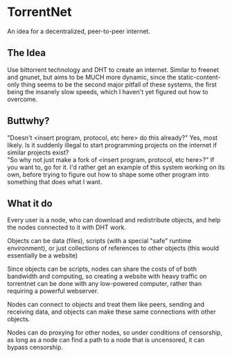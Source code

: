 TorrentNet
==========

An idea for a decentralized, peer-to-peer internet.

The Idea
--------
Use bittorrent technology and DHT to create an internet.
Similar to freenet and gnunet, but aims to be MUCH more dynamic, since the static-content-only thing seems
	to be the second major pitfall of these systems, the first being the insanely slow speeds, which I haven't
	yet figured out how to overcome.

Buttwhy?
--------
"Doesn't \<insert program, protocol, etc here\> do this already?"
	Yes, most likely.  Is it suddenly illegal to start programming projects on the internet if similar projects exist?             
"So why not just make a fork of \<insert program, protocol, etc here\>?"
	If you want to, go for it.  I'd rather get an example of this system working on its own, before trying to figure out how
		to shape some other program into something that does what I want.

What it do
----------
Every user is a node, who can download and redistribute objects, and help the nodes connected to it with DHT work.

Objects can be data (files), scripts (with a special "safe" runtime environment), or just collections of references
	to other objects (this would essentially be a website)

Since objects can be scripts, nodes can share the costs of of both bandwidth and computing, so creating a website with heavy traffic on
	torrentnet can be done with any low-powered computer, rather than requiring a powerful webserver.

Nodes can connect to objects and treat them like peers, sending and receiving data, and objects can make these same connections with other
	objects.

Nodes can do proxying for other nodes, so under conditions of censorship, as long as a node can find a path to a node that is uncensored,
	it can bypass censorship.
